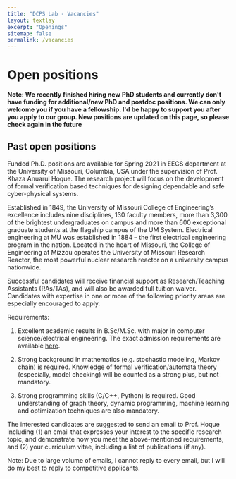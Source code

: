 ```yaml
---
title: "DCPS Lab - Vacancies"
layout: textlay
excerpt: "Openings"
sitemap: false
permalink: /vacancies
---
```


# Open positions

**Note: We recently finished hiring new PhD students and currently don't have funding for additional/new PhD and postdoc positions. We can only welcome you if you have a fellowship. I'd be happy to support you after you apply to our group. New positions are updated on this page, so please check again in the future**

## Past open positions
Funded Ph.D. positions are available for Spring 2021 in EECS department at the University of Missouri, Columbia, USA under the supervision of Prof. Khaza Anuarul Hoque. The research project will focus on the development of formal verification based techniques for designing dependable and safe cyber-physical systems.

Established in 1849, the University of Missouri College of Engineering’s excellence includes nine disciplines, 130 faculty members, more than 3,300 of the brightest undergraduates on campus and more than 600 exceptional graduate students at the flagship campus of the UM System. Electrical engineering at MU was established in 1884 – the first electrical engineering program in the nation. Located in the heart of Missouri, the College of Engineering at Mizzou operates the University of Missouri Research Reactor, the most powerful nuclear research reactor on a university campus nationwide.

Successful candidates will receive financial support as Research/Teaching Assistants (RAs/TAs), and will also be awarded full tuition waiver. Candidates with expertise in one or more of the following priority areas are especially encouraged to apply.

Requirements:

1. Excellent academic results in B.Sc/M.Sc. with major in computer science/electrical engineering. The exact admission requirements are available [here](https://gradstudies.missouri.edu/degreecategory/electrical-and-computer-engineering/).

2. Strong background in mathematics (e.g. stochastic modeling, Markov chain) is required. Knowledge of formal verification/automata theory (especially, model checking) will be counted as a strong plus, but not mandatory. 

3. Strong programming skills (C/C++, Python) is required. Good understanding of graph theory, dynamic programming, machine learning and optimization techniques are also mandatory.

The interested candidates are suggested to send an email to Prof. Hoque including (1) an email that expresses your interest to the specific research topic, and demonstrate how you meet the above-mentioned requirements, and (2) your curriculum vitae, including a list of publications (if any).

Note: Due to large volume of emails, I cannot reply to every email, but I will do my best to reply to competitive applicants.


